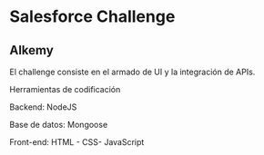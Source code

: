 # Salesforce Challenge

## Alkemy

El challenge consiste en el armado de UI y la integración de APIs.

Herramientas de codificación

Backend: NodeJS

Base de datos: Mongoose

Front-end: HTML - CSS- JavaScript